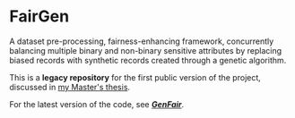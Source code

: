 # FairGen
A dataset pre-processing, fairness-enhancing framework, concurrently balancing multiple binary and non-binary sensitive attributes by replacing biased records with synthetic records created through a genetic algorithm.

This is a **legacy repository** for the first public version of the project, discussed in [my Master's thesis](https://etd.adm.unipi.it/t/etd-06012022-053415/).

For the latest version of the code, see _**[GenFair](https://github.com/FedericoMz/GenFair)**_.
